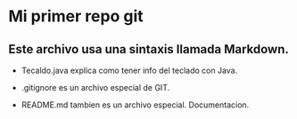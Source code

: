
# Mi primer repo git
## Este archivo usa una sintaxis llamada Markdown.

- Tecaldo.java explica como tener info del teclado con Java.

- .gitignore es un archivo especial de GIT.

- README.md tambien es un archivo especial.
Documentacion.
